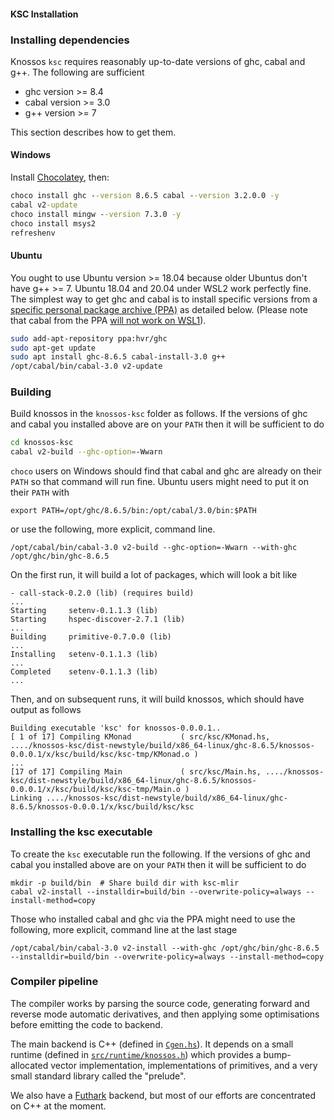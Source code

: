 #### KSC Installation

### Installing dependencies

Knossos `ksc` requires reasonably up-to-date versions of ghc, cabal
and g++.   The following are sufficient

* ghc version >= 8.4
* cabal version >= 3.0
* g++ version >= 7

This section describes how to get them.

#### Windows
Install [Chocolatey](https://chocolatey.org/), then:
```cmd
choco install ghc --version 8.6.5 cabal --version 3.2.0.0 -y
cabal v2-update
choco install mingw --version 7.3.0 -y
choco install msys2
refreshenv
```

#### Ubuntu

You ought to use Ubuntu version >= 18.04 because older Ubuntus don't
have g++ >= 7.  Ubuntu 18.04 and 20.04 under WSL2 work perfectly fine.  The
simplest way to get ghc and cabal is to install specific versions
from a [specific personal package archive
(PPA)](https://launchpad.net/~hvr/+archive/ubuntu/ghc/) as detailed
below.  (Please note that cabal from the PPA
[will not work on WSL1](https://github.com/haskell/cabal/issues/6551)).

```sh
sudo add-apt-repository ppa:hvr/ghc
sudo apt-get update
sudo apt install ghc-8.6.5 cabal-install-3.0 g++
/opt/cabal/bin/cabal-3.0 v2-update
```

### Building

Build knossos in the `knossos-ksc` folder as follows.  If the
versions of ghc and cabal you installed above are on your `PATH` then
it will be sufficient to do

```sh
cd knossos-ksc
cabal v2-build --ghc-option=-Wwarn
```

`choco` users on Windows should find that cabal and ghc are already on
their `PATH` so that command will run fine.  Ubuntu users might need
to put it on their `PATH` with

```
export PATH=/opt/ghc/8.6.5/bin:/opt/cabal/3.0/bin:$PATH
```

or use the following, more explicit, command line.

```
/opt/cabal/bin/cabal-3.0 v2-build --ghc-option=-Wwarn --with-ghc /opt/ghc/bin/ghc-8.6.5
```

On the first run, it will build a lot of packages, which will look a bit like

```
- call-stack-0.2.0 (lib) (requires build)
...
Starting     setenv-0.1.1.3 (lib)
Starting     hspec-discover-2.7.1 (lib)
...
Building     primitive-0.7.0.0 (lib)
...
Installing   setenv-0.1.1.3 (lib)
...
Completed    setenv-0.1.1.3 (lib)
...
```

Then, and on subsequent runs, it will build knossos, which should have output as follows
```
Building executable 'ksc' for knossos-0.0.0.1..
[ 1 of 17] Compiling KMonad           ( src/ksc/KMonad.hs, ..../knossos-ksc/dist-newstyle/build/x86_64-linux/ghc-8.6.5/knossos-0.0.0.1/x/ksc/build/ksc/ksc-tmp/KMonad.o )
...
[17 of 17] Compiling Main             ( src/ksc/Main.hs, ..../knossos-ksc/dist-newstyle/build/x86_64-linux/ghc-8.6.5/knossos-0.0.0.1/x/ksc/build/ksc/ksc-tmp/Main.o )
Linking ..../knossos-ksc/dist-newstyle/build/x86_64-linux/ghc-8.6.5/knossos-0.0.0.1/x/ksc/build/ksc/ksc
```

### Installing the ksc executable

To create the `ksc` executable run the following.  If the versions of
ghc and cabal you installed above are on your `PATH` then it will be
sufficient to do

```
mkdir -p build/bin  # Share build dir with ksc-mlir
cabal v2-install --installdir=build/bin --overwrite-policy=always --install-method=copy
```

Those who installed cabal and ghc via the PPA might need to use the
following, more explicit, command line at the last stage

```
/opt/cabal/bin/cabal-3.0 v2-install --with-ghc /opt/ghc/bin/ghc-8.6.5 --installdir=build/bin --overwrite-policy=always --install-method=copy
```

### Compiler pipeline

The compiler works by parsing the source code, generating forward and
reverse mode automatic derivatives, and then applying some
optimisations before emitting the code to backend.

The main backend is C++ (defined in [`Cgen.hs`](src/ksc/Cgen.hs)).
It depends on a small runtime (defined in
[`src/runtime/knossos.h`](src/runtime/knossos.h)) which provides a
bump-allocated vector
implementation, implementations of primitives, and a very small
standard library called the "prelude".

We also have a [Futhark](https://futhark-lang.org/) backend, but most
of our efforts are concentrated on C++ at the moment.
